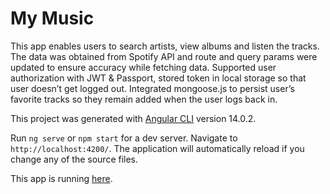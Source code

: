 # My Music

This app enables users to search artists, view albums and listen the tracks. The data was obtained from Spotify API and route and query params were updated to ensure accuracy while fetching data. Supported user authorization with JWT & Passport, stored token in local storage so that user doesn’t get logged out. Integrated mongoose.js to persist user’s favorite tracks so they remain added when the user logs back in.


This project was generated with [Angular CLI](https://github.com/angular/angular-cli) version 14.0.2.


Run `ng serve` or `npm start` for a dev server. Navigate to `http://localhost:4200/`. The application will automatically reload if you change any of the source files.

This app is running [here](https://music-app-jatinder.vercel.app/).
